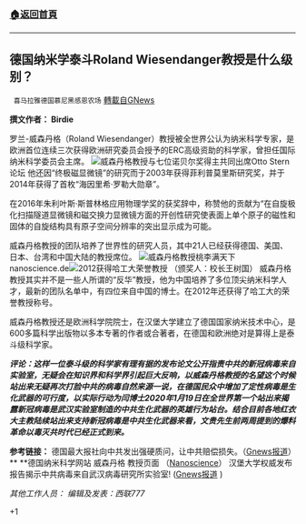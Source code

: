 ###  [:house:返回首頁](https://github.com/ourhimalayas/txt)
---

## 德国纳米学泰斗Roland Wiesendanger教授是什么级别？
` 喜马拉雅德国慕尼黑感恩农场` [轉載自GNews](https://gnews.org/zh-hans/923960/)

**撰文作者： Birdie**

罗兰-威森丹格（Roland Wiesendanger）教授被全世界公认为纳米科学专家，是欧洲首位连续三次获得欧洲研究委员会授予的ERC高级资助的科学家，曾担任国际纳米科学委员会主席。
![]()![](https://gnews.org/wp-content/uploads/2021/02/Bild_2021-02-21_123246.png)威森丹格教授与七位诺贝尔奖得主共同出席Otto Stern论坛
他还因“终极磁显微镜”的研究而于2003年获得菲利普莫里斯研究奖，并于2014年获得了首枚“海因里希·罗勒大勋章”。

在2016年朱利叶斯·斯普林格应用物理学奖的获奖辞中，称赞他的贡献为“在自旋极化扫描隧道显微镜和磁交换力显微镜方面的开创性研究使表面上单个原子的磁性和固体的自旋结构具有原子空间分辨率的突出显示成为可能。

威森丹格教授的团队培养了世界性的研究人员，其中21人已经获得德国、美国、日本、台湾和中国大陆的教授席位。
![]()![](https://gnews.org/wp-content/uploads/2021/02/2-5-33.jpg)威森丹格教授桃李满天下 nanoscience.de![]()![](https://media.discordapp.net/attachments/781305163851104285/813007202511880212/unknown.png)2012获得哈工大荣誉教授 （颁奖人：校长王树国）
威森丹格教授其实并不是一些人所谓的“反华”教授，他为中国培养了多位顶尖纳米科学人才，最新的团队名单中，有四位来自中国的博士。在2012年还获得了哈工大的荣誉教授称号。

威森丹格教授还是欧洲科学院院士，在汉堡大学建立了德国国家纳米技术中心，是600多篇科学出版物以多本专著的作者或合著者，在德国和欧洲绝对是算得上是泰斗级科学家。

***评论：这样一位泰斗级的科学家有理有据的发布论文公开指责中共的新冠病毒来自实验室，无疑会在知识界和科学界引起巨大反响，以威森丹格教授的名望这个时候站出来无疑再次打脸中共的病毒自然来源一说，在德国民众中增加了定性病毒是生化武器的可行度，以实际行动为闫博士2020年1月19日在全世界第一个站出来揭露新冠病毒是武汉实验室制造的中共生化武器的英雄行为站台。结合目前各地红衣大主教陆续站出来支持新冠病毒是中共生化武器来看，文贵先生前两周提到的爆料革命以毒灭共时代已经正式到来。***



**参考链接：**
德国最大报社向中共发出强硬质问，让中共赔偿损失。（[Gnews报道](https://gnews.org/zh-hans/923921/)）**
**德国纳米科学网站 威森丹格 教授页面 （[Nanoscience](http://www.nanoscience.de/HTML/group/people.html)）
汉堡大学权威发布报告揭示中共病毒来自武汉病毒研究所实验室! ([Gnews](https://gnews.org/zh-hans/923921/)[报](https://gnews.org/zh-hans/917482/)[道](https://gnews.org/zh-hans/923921/) )

*其他工作人员：
编辑及发表：西联777*

+1
